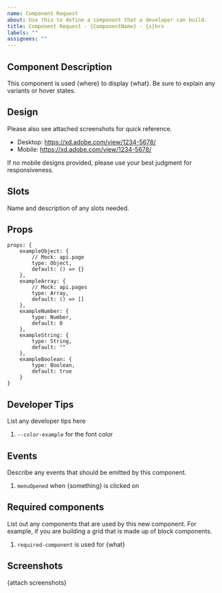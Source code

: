 ```yaml
---
name: Component Request
about: Use this to define a component that a developer can build.
title: Component Request - {ComponentName} - {x}hrs
labels: ""
assignees: ""
---
```


## Component Description

This component is used {where} to display {what}. Be sure to explain any variants or hover states.

## Design

Please also see attached screenshots for quick reference.

-   Desktop: https://xd.adobe.com/view/1234-5678/
-   Mobile: https://xd.adobe.com/view/1234-5678/

If no mobile designs provided, please use your best judgment for responsiveness.

## Slots

Name and description of any slots needed.

## Props

```
props: {
    exampleObject: {
        // Mock: api.page
        type: Object,
        default: () => {}
    },
    exampleArray: {
        // Mock: api.pages
        type: Array,
        default: () => []
    },
    exampleNumber: {
        type: Number,
        default: 0
    },
    exampleString: {
        type: String,
        default: ""
    },
    exampleBoolean: {
        type: Boolean,
        default: true
    }
}
```

## Developer Tips

List any developer tips here

1. `--color-example` for the font color

## Events

Describe any events that should be emitted by this component.

1. `menuOpened` when {something} is clicked on

## Required components

List out any components that are used by this new component. For example, if you are building a grid that is made up of block components.

1. `required-component` is used for {what}

## Screenshots

{attach screenshots}
